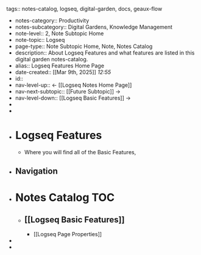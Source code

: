 tags:: notes-catalog, logseq, digital-garden, docs, geaux-flow

- notes-category:: Productivity
- notes-subcategory:: Digital Gardens, Knowledge Management
- note-level:: 2, Note Subtopic Home
- note-topic:: Logseq
- page-type:: Note Subtopic Home, Note, Notes Catalog
- description:: About Logseq Features and what features are listed in this digital garden notes-catalog.
- alias:: Logseq Features Home Page
- date-created::  [[Mar 9th, 2025]] *12:55*
- id::
- nav-level-up:: <- [[Logseq Notes Home Page]]
- nav-next-subtopic:: [[Future Subtopic]] ->
- nav-level-down:: [[Logseq Basic Features]] ->
-
-
- # Logseq Features
	- Where you will find all of the Basic Features,
- ## Navigation
- # Notes Catalog TOC
	- ## [[Logseq Basic Features]]
		- [[Logseq Page Properties]]
-
-
